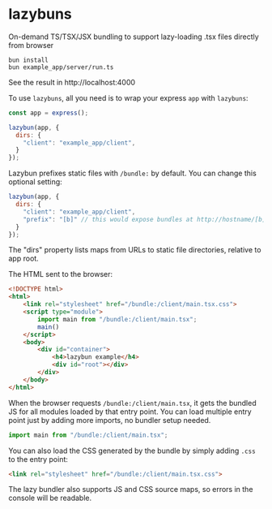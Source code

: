 # lazybuns
On-demand TS/TSX/JSX bundling to support lazy-loading .tsx files directly from browser

```
bun install
bun example_app/server/run.ts
```

See the result in http://localhost:4000


To use `lazybuns`, all you need is to wrap your express `app` with `lazybuns`:

```javascript
const app = express();

lazybun(app, {
  dirs: {
    "client": "example_app/client",
  }
});
```

Lazybun prefixes static files with `/bundle:` by default. You can change this optional setting:
```javascript
lazybun(app, {
  dirs: {
    "client": "example_app/client",
    "prefix": "[b]" // this would expose bundles at http://hostname/[b]/client/something.tsx
  }
});
```

The "dirs" property lists maps from URLs to static file directories, relative to app root.


The HTML sent to the browser:
```html
<!DOCTYPE html>
<html>
    <link rel="stylesheet" href="/bundle:/client/main.tsx.css">
    <script type="module">
        import main from "/bundle:/client/main.tsx";
        main()
    </script>
    <body>
        <div id="container">
            <h4>lazybun example</h4>
            <div id="root"></div>
        </div>
    </body>
</html>
```

When the browser requests `/bundle:/client/main.tsx`, it gets the bundled JS for all modules loaded by that entry point. You can load multiple entry point just by adding more imports, no bundler setup needed.

```javascript
import main from "/bundle:/client/main.tsx";
```

You can also load the CSS generated by the bundle by simply adding `.css` to the entry point:
```html
<link rel="stylesheet" href="/bundle:/client/main.tsx.css">
```

The lazy bundler also supports JS and CSS source maps, so errors in the console will be readable.